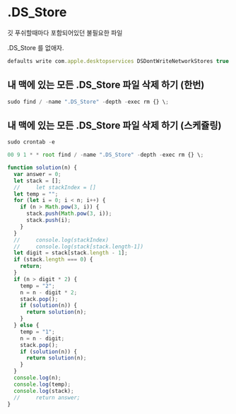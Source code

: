 # .DS_Store

깃 푸쉬할때마다 포함되어있던 불필요한 파일

.DS_Store 를 없애자.

```jsx
defaults write com.apple.desktopservices DSDontWriteNetworkStores true
```

## 내 맥에 있는 모든 .DS_Store 파일 삭제 하기 (한번)

```jsx
sudo find / -name ".DS_Store" -depth -exec rm {} \;
```

## 내 맥에 있는 모든 .DS_Store 파일 삭제 하기 (스케쥴링)

```jsx
sudo crontab -e

00 9 1 * * root find / -name ".DS_Store" -depth -exec rm {} \;
```

```jsx
function solution(n) {
  var answer = 0;
  let stack = [];
  //     let stackIndex = []
  let temp = "";
  for (let i = 0; i < n; i++) {
    if (n > Math.pow(3, i)) {
      stack.push(Math.pow(3, i));
      stack.push(i);
    }
  }
  //     console.log(stackIndex)
  //     console.log(stack[stack.length-1])
  let digit = stack[stack.length - 1];
  if (stack.length === 0) {
    return;
  }
  if (n > digit * 2) {
    temp = "2";
    n = n - digit * 2;
    stack.pop();
    if (solution(n)) {
      return solution(n);
    }
  } else {
    temp = "1";
    n = n - digit;
    stack.pop();
    if (solution(n)) {
      return solution(n);
    }
  }
  console.log(n);
  console.log(temp);
  console.log(stack);
  //     return answer;
}
```
